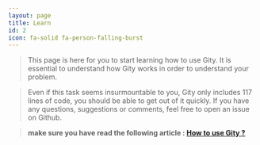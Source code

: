 ```yaml
---
layout: page
title: Learn
id: 2
icon: fa-solid fa-person-falling-burst
---
```

> This page is here for you to start learning how to use Gity.
> It is essential to understand how Gity works in order to understand your problem.

> Even if this task seems insurmountable to you, Gity only includes 117 lines of code, you should be able to get out of it quickly.
> If you have any questions, suggestions or comments, feel free to open an issue on Github.

> **make sure you have read the following article :  [How to use Gity ?](https://pab450.github.io/gity/articles/2022-11-16-how-to-use.html)**
